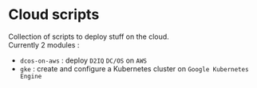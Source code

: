 # Cloud scripts  

Collection of scripts to deploy stuff on the cloud.  
Currently 2 modules :  
* `dcos-on-aws` : deploy `D2IQ` `DC/OS` on `AWS`  
* `gke` : create and configure a Kubernetes cluster on `Google Kubernetes Engine` 
